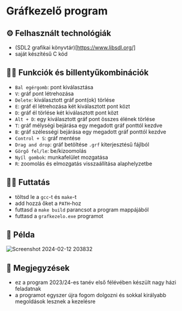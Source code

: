 # Gráfkezelő program

## ⚙️ Felhasznált technológiák

- (SDL2 grafikai könyvtár)[https://www.libsdl.org/]
- saját készítésű C kód

## 🧑‍💻 Funkciók és billentyűkombinációk

- `Bal egérgomb`: pont kiválasztása
- `V`: gráf pont létrehozása
- `Delete`: kiválasztott gráf pont(ok) törlése
- `E`: gráf él létrehozása két kiválasztott pont közt
- `D`: gráf él törlése két kiválasztott pont közt
- `Alt + D`: egy kiválasztott gráf pont összes élének törlése
- `T`: gráf mélységi bejárása egy megadott gráf ponttól kezdve
- `B`: gráf szélességi bejárása egy megadott gráf ponttól kezdve
- `Control + S`: gráf mentése
- `Drag and drop`: gráf betöltése `.grf` kiterjesztésű fájlból
- `Görgő fel/le`: be/kizoomolás
- `Nyíl gombok`: munkafelület mozgatása
- `R`: zoomolás és elmozgatás visszaállítása alaphelyzetbe

## 🏃‍♂️ Futtatás

- töltsd le a `gcc`-t és `make`-t 
- add hozzá őket a `PATH`-hoz
- futtasd a `make build` parancsot a program mappájából
- futtasd a `grafkezelo.exe` programot

## 📸 Példa

![Screenshot 2024-02-12 203832](https://github.com/szmoli/prog-nhf/assets/145291965/971278e7-997c-40ec-8c59-1d395b89e160)

## 💬 Megjegyzések

- ez a program 2023/24-es tanév első félévében készült nagy házi feladatnak
- a programot egyszer újra fogom dolgozni és sokkal királyabb megoldások lesznek a kezelésre
